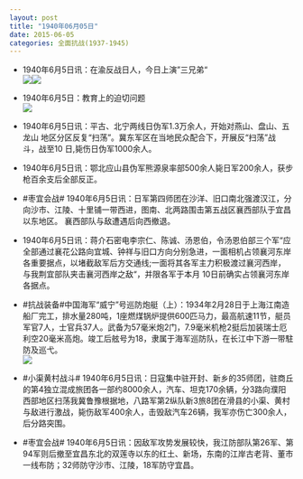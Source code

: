 ```yaml
---
layout: post
title: "1940年06月05日"
date: 2015-06-05
categories: 全面抗战(1937-1945)
---
```


<meta name="referrer" content="no-referrer" />

- 1940年6月5日讯：在渝反战日人，今日上演”三兄弟“ <br/><img src="https://ww4.sinaimg.cn/large/aca367d8jw1estkk99pryj208a0bijs4.jpg" /><img src="https://ww3.sinaimg.cn/large/aca367d8jw1estkk9efekj206a0bhaak.jpg" />

- 1940年6月5日：教育上的迫切问题 <br/><img src="https://ww1.sinaimg.cn/large/aca367d8jw1estitmoxz9j211u0i245e.jpg" />

- 1940年6月5日讯：平古、北宁两线日伪军1.3万余人，开始对燕山、盘山、五龙山 地区分区反复“扫荡”。冀东军区在当地民众配合下，开展反“扫荡”战 斗，战至10 日,毙伤日伪军1000余人。 

- 1940年6月5日讯：鄂北应山县伪军熊源泉率部500余人毙日军200余人，获步枪百余支后全部反正。 

- #枣宜会战# 1940年6月5日讯：日军第四师团在沙洋、旧口南北强渡汉江，分向沙市、江陵、十里铺一带西进，图南、北两路围击第五战区襄西部队于宜昌以东地区。 襄西部队与敌遭遇后向西撤退。 

- 1940年6月5日讯：蒋介石密电李宗仁、陈诚、汤恩伯，令汤恩伯部三个军“应全部通过襄花公路向宜城、钟祥与旧口方向分别急进，一面相机占领襄河东岸各重要据点，以堵截敌军后方交通线;一面将其各军主力积极渡过襄河西岸，与我荆宜部队夹击襄河西岸之敌“，并限各军于本月 10日前确实占领襄河东岸各据点。 

- #抗战装备#中国海军“威宁”号巡防炮艇（上）：1934年2月28日于上海江南造船厂完工，排水量280吨，1座燃煤锅炉提供600匹马力，最高航速11节，艇员军官7人，士官兵37人。武备为57毫米炮2门，7.9毫米机枪2挺后加装瑞士厄利空20毫米高炮。竣工后舷号为18，隶属于海军巡防队，在长江中下游一带駐防及巡弋。 <br/><img src="https://ww2.sinaimg.cn/large/aca367d8jw1esszgs21bpj20fb0dfabz.jpg" />

- #小渠黄村战斗# 1940年6月5日讯：日寇集中驻开封、新乡的35师团，驻商丘的第4独立混成旅团各一部约8000余人，汽车、坦克170余辆，分3路向濮阳西部地区扫荡我冀鲁豫根据地，八路军第2纵队新3旅8团在滑县的小渠、黄村与敌进行激战，毙伤敌军400余人，击毁敌汽车26辆，我军亦伤亡300余人，后分路突围。 

- #枣宜会战# 1940年6月5日讯：因敌军攻势发展较快，我江防部队第26军、第94军则后撤至宜昌东北的双莲寺以东的红土、新场，东南的江岸古老背、董市一线布防；32师防守沙市、江陵，18军防守宜昌。 

